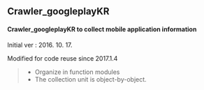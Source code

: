 ## Crawler_googleplayKR
#### Crawler_googleplayKR to collect mobile application information

Initial ver : 2016. 10. 17.

Modified for code reuse since 2017.1.4
>- Organize in function modules
>- The collection unit is object-by-object.

